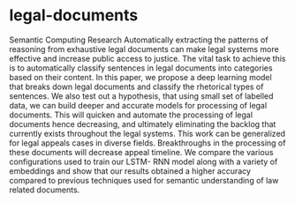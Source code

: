 # legal-documents
Semantic Computing Research
Automatically extracting the patterns of reasoning from exhaustive legal documents can make legal systems more effective
and increase public access to justice. The vital task to achieve this is to automatically classify sentences in legal documents
into categories based on their content. In this paper, we propose a deep learning model that breaks down legal documents and
classify the rhetorical types of sentences. We also test out a hypothesis, that using small set of labelled data, we can build
deeper and accurate models for processing of legal documents. This will quicken and automate the processing of legal documents
hence decreasing, and ultimately eliminating the backlog that currently exists throughout the legal systems. This work can be
generalized for legal appeals cases in diverse fields. Breakthroughs in the processing of these documents will decrease appeal
timeline. We compare the various configurations used to train our LSTM- RNN model along with a variety of embeddings and show
that our results obtained a higher accuracy compared to previous techniques used for semantic understanding of law related
documents.

